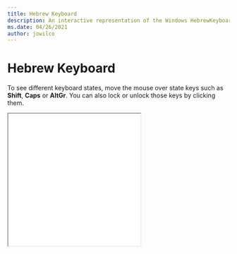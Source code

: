 ```yaml
---
title: Hebrew Keyboard
description: An interactive representation of the Windows HebrewKeyboard. To see different keyboard states, click or move the mouse over the state keys.
ms.date: 04/26/2021
author: jowilco
---
```


# Hebrew Keyboard

To see different keyboard states, move the mouse over state keys such as **Shift**, **Caps** or **AltGr**. You can also lock or unlock those keys by clicking them.

<iframe src="kbdheb.html" height="300"></iframe>
